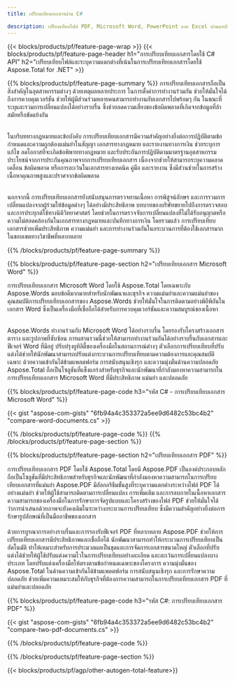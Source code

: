 ```yaml
---
title: เปรียบเทียบเอกสารผ่าน C# 

description: เปรียบเทียบไฟล์ PDF, Microsoft Word, PowerPoint และ Excel ผ่านแอปพลิเคชัน C# ของคุณ รับผลการเปรียบเทียบที่ไฮไลต์
---
```


{{< blocks/products/pf/feature-page-wrap >}}
{{< blocks/products/pf/feature-page-header h1="การเปรียบเทียบเอกสารโดยใช้ C# API" h2="เปรียบเทียบไฟล์และระบุความแตกต่างที่เน้นในการเปรียบเทียบเอกสารโดยใช้ Aspose.Total for .NET" >}}

{{% blocks/products/pf/feature-page-summary %}}
การเปรียบเทียบเอกสารถือเป็นสิ่งสำคัญในอุตสาหกรรมต่างๆ ด้วยเหตุผลหลายประการ ในการตั้งค่าการทำงานร่วมกัน ช่วยให้มั่นใจได้ถึงการควบคุมเวอร์ชัน ช่วยให้ผู้มีส่วนร่วมหลายคนสามารถทำงานกับเอกสารไปพร้อมๆ กัน ในขณะที่ระบุและรวมการเปลี่ยนแปลงได้อย่างราบรื่น ซึ่งช่วยลดความเสี่ยงของข้อผิดพลาดที่เกิดจากข้อมูลที่ล้าสมัยหรือขัดแย้งกัน<br /><br />

ในบริบททางกฎหมายและข้อบังคับ การเปรียบเทียบเอกสารมีความสำคัญอย่างยิ่งต่อการปฏิบัติตามข้อกำหนดและความถูกต้องแม่นยำในสัญญา เอกสารทางกฎหมาย และรายงานทางการเงิน ช่วยระบุการแก้ไข ลดโอกาสที่จะเกิดข้อพิพาททางกฎหมาย และรับประกันการปฏิบัติตามมาตรฐานอุตสาหกรรม ประโยชน์จากการประกันคุณภาพจากการเปรียบเทียบเอกสาร เนื่องจากช่วยให้สามารถระบุความคลาดเคลื่อน ข้อผิดพลาด หรือการละเว้นในเอกสารทางเทคนิค คู่มือ และรายงาน ซึ่งมีส่วนช่วยในการสร้างเนื้อหาคุณภาพสูงและปราศจากข้อผิดพลาด<br /><br />

นอกจากนี้ การเปรียบเทียบเอกสารยังสนับสนุนการตรวจทานเนื้อหา การพิสูจน์อักษร และการรวมการเปลี่ยนแปลงจากผู้ร่วมให้ข้อมูลต่างๆ ได้อย่างมีประสิทธิภาพ บทบาทของบริษัทขยายไปถึงการตรวจสอบและการประยุกต์ใช้ทางนิติวิทยาศาสตร์ โดยช่วยในการตรวจจับการเปลี่ยนแปลงที่ไม่ได้รับอนุญาตหรือความไม่สอดคล้องกันในเอกสารทางกฎหมายและบันทึกทางการเงิน โดยรวมแล้ว การเปรียบเทียบเอกสารช่วยเพิ่มประสิทธิภาพ ความแม่นยำ และการทำงานร่วมกันในกระบวนการที่ต้องใช้เอกสารมากในขอบเขตทางวิชาชีพที่หลากหลาย

{{% /blocks/products/pf/feature-page-summary  %}}

{{% blocks/products/pf/feature-page-section  h2="เปรียบเทียบเอกสาร Microsoft Word" %}}

การเปรียบเทียบเอกสาร Microsoft Word โดยใช้ Aspose.Total โดยเฉพาะกับ Aspose.Words มอบข้อดีมากมายสำหรับนักพัฒนาและธุรกิจ ความแม่นยำและความแม่นยำของคุณสมบัติการเปรียบเทียบเอกสารของ Aspose.Words ช่วยให้มั่นใจในการติดตามอย่างพิถีพิถันในเอกสาร Word ซึ่งเป็นเครื่องมือที่เชื่อถือได้สำหรับการควบคุมเวอร์ชันและความสมบูรณ์ของเนื้อหา<br /><br />

Aspose.Words ทำงานร่วมกับ Microsoft Word ได้อย่างราบรื่น โดยรองรับโครงสร้างเอกสาร ตาราง และรูปภาพที่ซับซ้อน การผสานรวมนี้ช่วยให้สามารถทำงานร่วมกันได้อย่างราบรื่นกับเอกสารและฟีเจอร์ Word ที่มีอยู่ ปรับปรุงยูทิลิตี้ของเครื่องมือในสถานการณ์ต่างๆ ตัวเลือกการเปรียบเทียบที่ปรับแต่งได้ช่วยให้นักพัฒนาสามารถปรับแต่งกระบวนการเปรียบเทียบตามความต้องการและคุณสมบัติเฉพาะ ด้วยความเข้ากันได้ข้ามแพลตฟอร์ม การสนับสนุนเชิงรุก และความมุ่งมั่นด้านความปลอดภัย Aspose.Total ถือเป็นโซลูชันที่แข็งแกร่งสำหรับธุรกิจและนักพัฒนาที่กำลังมองหาความสามารถในการเปรียบเทียบเอกสาร Microsoft Word ที่มีประสิทธิภาพ แม่นยำ และปลอดภัย

{{% blocks/products/pf/feature-page-code h3="รหัส C# - การเปรียบเทียบเอกสาร Microsoft Word" %}}

{{< gist "aspose-com-gists" "6fb94a4c353372a5ee9d6482c53bc4b2" "compare-word-documents.cs" >}}

{{% /blocks/products/pf/feature-page-code  %}}
{{% /blocks/products/pf/feature-page-section %}}

{{% blocks/products/pf/feature-page-section  h2="เปรียบเทียบเอกสาร PDF" %}}

การเปรียบเทียบเอกสาร PDF โดยใช้ Aspose.Total โดยมี Aspose.PDF เป็นองค์ประกอบหลัก ถือเป็นโซลูชันที่มีประสิทธิภาพสำหรับธุรกิจและนักพัฒนาที่กำลังมองหาความสามารถในการเปรียบเทียบเอกสารที่แม่นยำ Aspose.PDF มีอัลกอริธึมขั้นสูงที่ระบุความแตกต่างระหว่างไฟล์ PDF ได้อย่างแม่นยำ ช่วยให้ผู้ใช้สามารถติดตามการเปลี่ยนแปลง การเพิ่มเติม และการลบภายในเนื้อหาเอกสาร ความสามารถของเครื่องมือในการรักษาการจัดรูปแบบและโครงสร้างของไฟล์ PDF ช่วยให้มั่นใจได้ว่าการนำเสนอด้วยภาพจะยังคงเดิมในระหว่างกระบวนการเปรียบเทียบ ซึ่งมีความสำคัญอย่างยิ่งต่อการรักษารูปลักษณ์ที่เป็นมืออาชีพของเอกสาร<br /><br />
ด้วยการบูรณาการอย่างราบรื่นและการรองรับฟีเจอร์ PDF ที่หลากหลาย Aspose.PDF ช่วยให้การเปรียบเทียบเอกสารมีประสิทธิภาพและเชื่อถือได้ นักพัฒนาสามารถทำให้กระบวนการเปรียบเทียบเป็นอัตโนมัติ ทำให้เหมาะสำหรับการประมวลผลเป็นชุดและการจัดการเอกสารขนาดใหญ่ ตัวเลือกที่ปรับแต่งได้ช่วยให้ผู้ใช้ปรับแต่งความไวในการเปรียบเทียบอย่างละเอียด และละเว้นการเปลี่ยนแปลงบางประเภท โดยปรับแต่งเครื่องมือให้ตรงตามข้อกำหนดเฉพาะของโครงการ ความมุ่งมั่นของ Aspose.Total ในด้านความเข้ากันได้ข้ามแพลตฟอร์ม การสนับสนุนเชิงรุก และการรักษาความปลอดภัย ช่วยเพิ่มความเหมาะสมให้กับธุรกิจที่ต้องการความสามารถในการเปรียบเทียบเอกสาร PDF ที่แม่นยำและปลอดภัย

{{% blocks/products/pf/feature-page-code h3="รหัส C#: การเปรียบเทียบเอกสาร PDF" %}}

{{< gist "aspose-com-gists" "6fb94a4c353372a5ee9d6482c53bc4b2" "compare-two-pdf-documents.cs" >}}

{{% /blocks/products/pf/feature-page-code  %}}

{{% /blocks/products/pf/feature-page-section %}}

{{< blocks/products/pf/agp/other-autogen-total-feature>}}